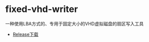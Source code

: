 # fixed-vhd-writer
一种使用LBA方式的、专用于固定大小的VHD虚拟磁盘的扇区写入工具
* [Release下载](https://github.com/YenyuLoong/fixed-vhd-writer/releases/download/v0.1/fvw.exe)
